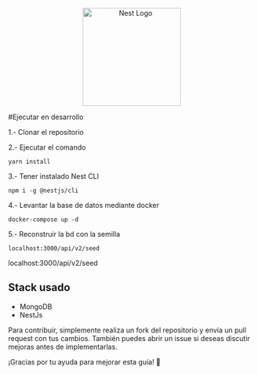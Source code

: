 <p align="center">
  <a href="http://nestjs.com/" target="blank"><img src="https://nestjs.com/img/logo-small.svg" width="200" alt="Nest Logo" /></a>
</p>

#Ejecutar en desarrollo

1.- Clonar el repositorio

2.- Ejecutar el comando
```
yarn install
```
3.- Tener instalado Nest CLI
```
npm i -g @nestjs/cli
```
4.- Levantar la base de datos mediante docker
```
docker-compose up -d
```
5.- Reconstruir la bd con la semilla
```
localhost:3000/api/v2/seed
```
localhost:3000/api/v2/seed
## Stack usado
* MongoDB
* NestJs

Para contribuir, simplemente realiza un fork del repositorio y envía un pull request con tus cambios. También puedes abrir un issue si deseas discutir mejoras antes de implementarlas.

¡Gracias por tu ayuda para mejorar esta guía! 🚀
